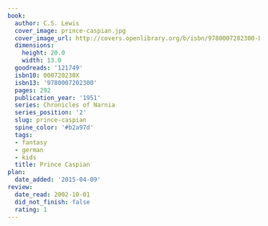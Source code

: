 ```yaml
---
book:
  author: C.S. Lewis
  cover_image: prince-caspian.jpg
  cover_image_url: http://covers.openlibrary.org/b/isbn/9780007202300-L.jpg
  dimensions:
    height: 20.0
    width: 13.0
  goodreads: '121749'
  isbn10: 000720230X
  isbn13: '9780007202300'
  pages: 292
  publication_year: '1951'
  series: Chronicles of Narnia
  series_position: '2'
  slug: prince-caspian
  spine_color: '#b2a97d'
  tags:
  - fantasy
  - german
  - kids
  title: Prince Caspian
plan:
  date_added: '2015-04-09'
review:
  date_read: 2002-10-01
  did_not_finish: false
  rating: 1
---
```

